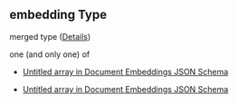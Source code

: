 ## embedding Type

merged type ([Details](embeddings-docs-properties-embedding.md))

one (and only one) of

* [Untitled array in Document Embeddings JSON Schema](embeddings-docs-properties-embedding-oneof-0.md "check type definition")

* [Untitled array in Document Embeddings JSON Schema](embeddings-docs-properties-embedding-oneof-1.md "check type definition")
